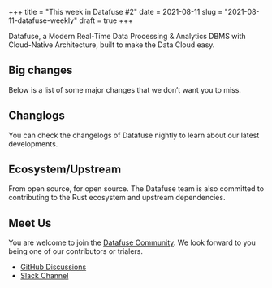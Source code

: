 +++
title = "This week in Datafuse #2"
date = 2021-08-11
slug = "2021-08-11-datafuse-weekly"
draft = true
+++

Datafuse, a Modern Real-Time Data Processing & Analytics DBMS with Cloud-Native Architecture, built to make the Data Cloud easy.

## Big changes

Below is a list of some major changes that we don’t want you to miss.

## Changlogs

You can check the changelogs of Datafuse nightly to learn about our latest developments.

## Ecosystem/Upstream

From open source, for open source. The Datafuse team is also committed to contributing to the Rust ecosystem and upstream dependencies.

## Meet Us

You are welcome to join the [Datafuse Community](https://github.com/datafuselabs/). We look forward to you being one of our contributors or trialers.

- [GitHub Discussions](https://github.com/datafuselabs/datafuse/discussions)
- [Slack Channel](https://datafusecloud.slack.com/join/shared_invite/zt-nojrc9up-50IRla1Y1h56rqwCTkkDJA)

